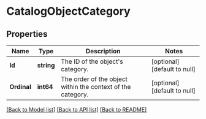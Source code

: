 # CatalogObjectCategory

## Properties
Name | Type | Description | Notes
------------ | ------------- | ------------- | -------------
**Id** | **string** | The ID of the object&#x27;s category. | [optional] [default to null]
**Ordinal** | **int64** | The order of the object within the context of the category. | [optional] [default to null]

[[Back to Model list]](../README.md#documentation-for-models) [[Back to API list]](../README.md#documentation-for-api-endpoints) [[Back to README]](../README.md)

